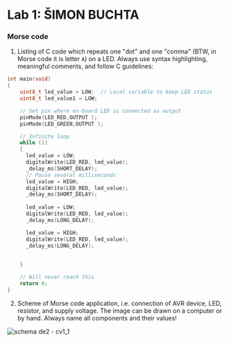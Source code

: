# Lab 1: ŠIMON BUCHTA

### Morse code

1. Listing of C code which repeats one "dot" and one "comma" (BTW, in Morse code it is letter `A`) on a LED. Always use syntax highlighting, meaningful comments, and follow C guidelines:

```c
int main(void)
{
    uint8_t led_value = LOW;  // Local variable to keep LED status
    uint8_t led_value1 = LOW;

    // Set pin where on-board LED is connected as output
    pinMode(LED_RED,OUTPUT );
    pinMode(LED_GREEN,OUTPUT );

    // Infinite loop
    while (1)
    {
      led_value = LOW;
      digitalWrite(LED_RED, led_value);
      _delay_ms(SHORT_DELAY);
      // Pause several milliseconds
      led_value = HIGH;
      digitalWrite(LED_RED, led_value);
      _delay_ms(SHORT_DELAY);
      
      led_value = LOW;
      digitalWrite(LED_RED, led_value);
      _delay_ms(LONG_DELAY);

      led_value = HIGH;
      digitalWrite(LED_RED, led_value);
      _delay_ms(LONG_DELAY);

     
    }

    // Will never reach this
    return 0;
}
```

2. Scheme of Morse code application, i.e. connection of AVR device, LED, resistor, and supply voltage. The image can be drawn on a computer or by hand. Always name all components and their values!

  ![schema de2 - cv1_1](https://user-images.githubusercontent.com/99410540/192610592-e48700bd-f17f-4628-82fc-dafc1607ddbe.jpg)

